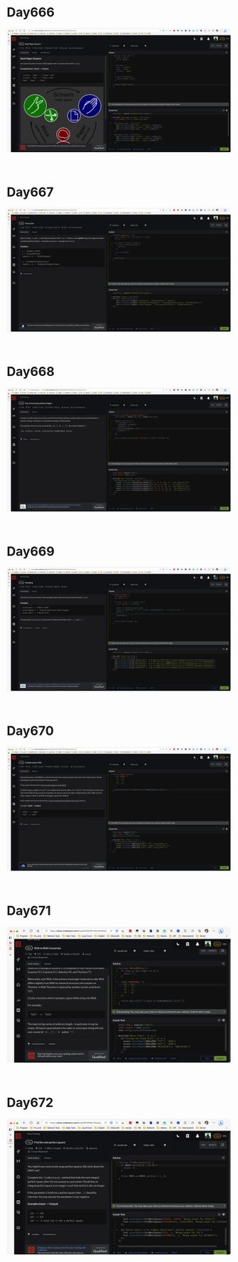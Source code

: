 # Day666

![day666](2305img.assets/day666.png)

&nbsp;

# Day667

![day667](2305img.assets/day667.png)

&nbsp;

# Day668

![day668](2305img.assets/day668.png)

&nbsp;

# Day669

![day669](2305img.assets/day669.png)

&nbsp;

# Day670

![day670](2305img.assets/day670.png)

&nbsp;

# Day671

![day671](2305img.assets/day671.png)

&nbsp;

# Day672

![day672](2305img.assets/day672.png)